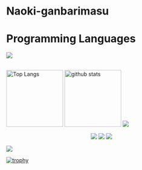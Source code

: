 # Naoki-ganbarimasu

# Programming Languages

<img src="https://skillicons.dev/icons?i=html,css,js,typescript,," /> <br /><br />

<p align="left"> 
<img alt="Top Langs" height="150px" src="https://github-readme-stats.vercel.app/api/top-langs/?username=Naoki-ganbarimasu&layout=compact&count_private=true&show_icons=true&theme=onedark" />
  <img alt="github stats" height="150px" src="https://github-readme-stats.vercel.app/api?username=Naoki-ganbarimasu&count_private=true&show_icons=true&show_icons=true&theme=onedark" />
  <img src="https://github-profile-trophy.vercel.app/?username=Naoki-ganbarimasu&rank=-?&theme=darkhub"/>
</p>

<div align="center">
    <img src="https://github-profile-summary-cards.vercel.app/api/cards/profile-details?usernameNaoki-ganbarimasu&count_private=true&theme=github_dark"/>
    <img src="https://github-profile-summary-cards.vercel.app/api/cards/repos-per-language?username=Naoki-ganbarimasu&count_private=true&theme=github_dark"/>
    <img src="https://github-profile-summary-cards.vercel.app/api/cards/most-commit-language?username=Naoki-ganbarimasu&count_private=true&theme=github_dark"/> 
</div>

![](https://github-readme-stats.vercel.app/api/top-langs?username=Naoki-ganbarimasu)

[![trophy](https://github-profile-trophy.vercel.app/?username=Naoki-ganbarimasu)](https://github.com/Naoki-ganbarimasu/Naoki-ganbarimasu)